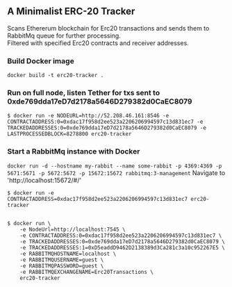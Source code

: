 ## A Minimalist ERC-20 Tracker  

Scans Ethererum blockchain for Erc20 transactions and sends them to RabbitMq queue for further processing.  
Filtered with specified Erc20 contracts and receiver addresses.  

### Build Docker image     
```
docker build -t erc20-tracker .
```

### Run on full node, listen Tether for txs sent to 0xde769dda17eD7d2178a5646D279382d0CaEC8079 
```
$ docker run -e NODEURL=http://52.208.46.161:8546 -e CONTRACTADDRESS:0=0xdac17f958d2ee523a2206206994597c13d831ec7 -e TRACKEDADDRESSES:0=0xde769dda17eD7d2178a5646D279382d0CaEC8079 -e LASTPROCESSEDBLOCK=8278800 erc20-tracker
```

### Start a RabbitMq instance with Docker
`docker run -d --hostname my-rabbit --name some-rabbit -p 4369:4369 -p 5671:5671 -p 5672:5672 -p 15672:15672 rabbitmq:3-management`
Navigate to 'http://localhost:15672/#/'  



```
$ docker run -e CONTRACTADDRESS=0xdac17f958d2ee523a2206206994597c13d831ec7 erc20-tracker 


$ docker run \
    -e NodeUrl=http://localhost:7545 \
    -e CONTRACTADDRESS:0=0xdac17f958d2ee523a2206206994597c13d831ec7 \
    -e TRACKEDADDRESSES:0=0xde769dda17eD7d2178a5646D279382d0CaEC8079 \
    -e TRACKEDADDRESSES:1=0xD5eaddD9462D2138389d3Ca281c3a10c952267E5 \
    -e RABBITMQHOSTNAME=localhost \
    -e RABBITMQUSERNAME=guest \
    -e RABBITMQPASSWORD=guest \
    -e RABBITMQEXCHANGENAME=Erc20Transactions \
    erc20-tracker
```